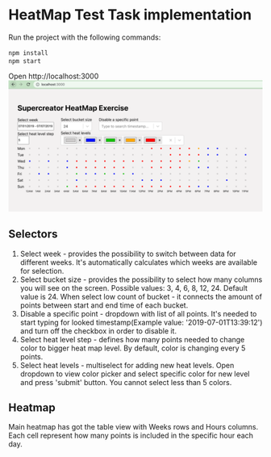 # HeatMap Test Task implementation

Run the project with the following commands:
```
npm install
npm start
```
Open http://localhost:3000
![img.png](img.png)

## Selectors
1. Select week - provides the possibility to switch between data for different weeks.
It's automatically calculates which weeks are available for selection.
2. Select bucket size - provides the possibility to select how many columns you will see on the screen. Possible values: 3, 4, 6, 8, 12, 24. Default value is 24.
When select low count of bucket - it connects the amount of points between start and end time of each bucket.
3. Disable a specific point - dropdown with list of all points. It's needed to start typing for looked timestamp(Example value: '2019-07-01T13:39:12') and turn off the checkbox in order to disable it.
4. Select heat level step - defines how many points needed to change color to bigger heat map level. By default, color is changing every 5 points. 
5. Select heat levels - multiselect for adding new heat levels. Open dropdown to view color picker and select specific color for new level and press 'submit' button.
You cannot select less than 5 colors.


## Heatmap
Main heatmap has got the table view with Weeks rows and Hours columns. Each cell represent how many points is included in the specific hour each day. 